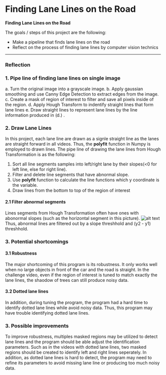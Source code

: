 # **Finding Lane Lines on the Road** 

**Finding Lane Lines on the Road**

The goals / steps of this project are the following:
* Make a pipeline that finds lane lines on the road
* Reflect on the process of finding lane lines by computer vision technics

---
[//]: # (Image References)

[image1]: ./examples/line-segments-example.jpg "HoughLines"

### Reflection

### 1. Pipe line of finding lane lines on single image

a. Turn the original image into a grayscale image.
b. Apply gaussian smoothing and use Canny Edge Detection to extract edges from the image.
c. Create a mask of region of interest to filter and save all pixels inside of the region. 
d. Apply Hough Transform to indentify straight lines that form lane lines
e. Draw straight lines to represent lane lines by the line information produced in (d.) .

### 2. Draw Lane Lines

In this project, each lane line are drawn as a signle straight line as the lanes are straight forward in all videos.
Thus, the **polyfit** function in Numpy is employed to drawn lines.
The pipe line of drawing the lane lines from Hough Transformation is as the following:

1. Sort all line segments samples into left/right lane by their slopes(<0 for left line, else for right line).
2. Filter and delete line segments that have abnormal slope.
3. Use **polyfit** function to calculate the line functions which y coordinate is the variable.
4. Draw lines from the bottom to top of the region of interest

#### 2.1 Filter abnormal segments
Lines segments from Hough Transformation often have ones with abonormal slopes (such as the horizontal segment in this picture).
![alt text][image1]
Thus, abnormal lines are filtered out by a slope threshhold and (y2 - y1) threshhold. 

### 3. Potential shortcomings

#### 3.1 Robustness
The major shortcoming of this program is its robustness. It only works well when no large objects in front of the car and the road is straight. In the challenge video, even if the region of interest is tuned to match exactly the lane lines, the shaodow of trees can still produce noisy data.

#### 3.2 Dotted lane lines
In addition, during tuning the program, the program had a hard time to identify dotted lane lines while avoid noisy data. Thus, this program may have trouble identifying dotted lane lines.

### 3. Possible improvements 

To improve robustness, multiples masked regions may be utilized to detect lane lines and the program should be able adjust the identification parameters.
Such as in the videos with dotted lane lines, two masked regions should be created to identify left and right lines seperately. In addition, as dotted lane lines is hard to detect, the program may need to refine its parameters to avoid missing lane line or producing too much noisy data.